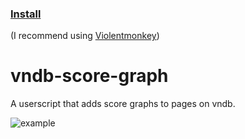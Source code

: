 ### [Install](https://github.com/MarvNC/vndb-score-graph/raw/master/vndb-score-graph.user.js)

(I recommend using [Violentmonkey](https://violentmonkey.github.io/))

# vndb-score-graph

A userscript that adds score graphs to pages on vndb.

![example](https://files.catbox.moe/mqju57.png)
